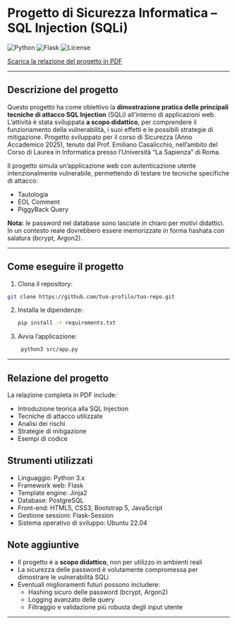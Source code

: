 # Progetto di Sicurezza Informatica – SQL Injection (SQLi)  

![Python](https://img.shields.io/badge/Python-3.10-blue) ![Flask](https://img.shields.io/badge/Flask-2.2-orange) ![License](https://img.shields.io/badge/License-MIT-green)  

[Scarica la relazione del progetto in PDF](docs/Sicurezza_Project.pdf)

---

## Descrizione del progetto
Questo progetto ha come obiettivo la **dimostrazione pratica delle principali tecniche di attacco SQL Injection** (SQLi) all’interno di applicazioni web.  
L’attività è stata sviluppata **a scopo didattico**, per comprendere il funzionamento della vulnerabilità, i suoi effetti e le possibili strategie di mitigazione.
Progetto sviluppato per il corso di Sicurezza (Anno Accademico 2025), tenuto dal Prof. Emiliano Casalicchio, nell’ambito del Corso di Laurea in Informatica presso l’Università “La Sapienza” di Roma.

Il progetto simula un’applicazione web con autenticazione utente intenzionalmente vulnerabile, permettendo di testare tre tecniche specifiche di attacco:
- Tautologia
- EOL Comment
- PiggyBack Query

**Nota:** le password nel database sono lasciate in chiaro per motivi didattici. In un contesto reale dovrebbero essere memorizzate in forma hashata con salatura (bcrypt, Argon2).

---

## Come eseguire il progetto

1. Clona il repository:
```bash
git clone https://github.com/tuo-profilo/tuo-repo.git
```
2. Installa le dipendenze:
    ```bash
    pip install -r requirements.txt
    ```
   
3. Avvia l’applicazione:
   ```bash
    python3 src/app.py
   ```

---

## Relazione del progetto
La relazione completa in PDF include:
- Introduzione teorica alla SQL Injection
- Tecniche di attacco utilizzate
- Analisi dei rischi
- Strategie di mitigazione
- Esempi di codice

## Strumenti utilizzati
- Linguaggio: Python 3.x
- Framework web: Flask
- Template engine: Jinja2
- Database: PostgreSQL
- Front-end: HTML5, CSS3, Bootstrap 5, JavaScript
- Gestione sessioni: Flask-Session
- Sistema operativo di sviluppo: Ubuntu 22.04

## Note aggiuntive
- Il progetto è a **scopo didattico**, non per utilizzo in ambienti reali
- La sicurezza delle password è volutamente compromessa per dimostrare le vulnerabilità SQLi
- Eventuali miglioramenti futuri possono includere:
  - Hashing sicuro delle password (bcrypt, Argon2)
  - Logging avanzato delle query
  - Filtraggio e validazione più robusta degli input utente
    
---
